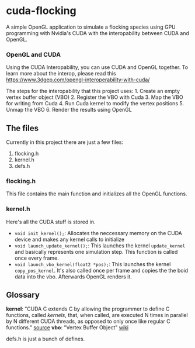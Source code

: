 # cuda-flocking
A simple OpenGL application to simulate a flocking species using GPU programming with Nvidia's CUDA with the interopability between CUDA and OpenGL.

### OpenGL and CUDA
Using the CUDA Interopability, you can use CUDA and OpenGL together. To learn more about the interop, please read this
https://www.3dgep.com/opengl-interoperability-with-cuda/

The steps for the interopability that this project uses:
    1. Create an empty vertex buffer object (VBO)
    2. Register the VBO with Cuda
    3. Map the VBO for writing from Cuda
    4. Run Cuda kernel to modify the vertex positions
    5. Unmap the VBO
    6. Render the results using OpenGL
    

## The files
Currently in this project there are just a few files:
1. flocking.h
2. kernel.h
3. defs.h

### flocking.h
This file contains the main function and initializes all the OpenGL functions.

### kernel.h
Here's all the CUDA stuff is stored in.

* ``void init_kernel();``: Allocates the neccessary memory on the CUDA device and makes any kernel calls to initialize
* ``void launch_update_kernel();``: This launches the kernel ``update_kernel`` and basically represents one simulation step. This function is called once every frame.
* ``void launch_vbo_kernel(float2 *pos);``: This launches the kernel ``copy_pos_kernel``. It's also called once per frame and copies the the boid data into the vbo. Afterwards OpenGL renders it.


## Glossary
**kernel**: "CUDA C extends C by allowing the programmer to define C functions, called *kernels*, that, when called, are executed N times in parallel by N different CUDA threads, as opposed to only once like regular C functions." [source](https://docs.nvidia.com/cuda/cuda-c-programming-guide/index.html)
**vbo**: "Vertex Buffer Object" [wiki](https://en.wikipedia.org/wiki/Vertex_buffer_object)

defs.h is just a bunch of defines.